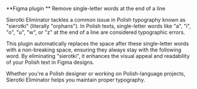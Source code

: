 **Figma plugin
**
Remove single-letter words at the end of a line

Sierotki Eliminator tackles a common issue in Polish typography known as "sierotki" (literally "orphans"). In Polish texts, single-letter words like "a", "i", "o", "u", "w", or "z" at the end of a line are considered typographic errors.

This plugin automatically replaces the space after these single-letter words with a non-breaking space, ensuring they always stay with the following word. By eliminating "sierotki", it enhances the visual appeal and readability of your Polish text in Figma designs.

Whether you're a Polish designer or working on Polish-language projects, Sierotki Eliminator helps you maintain proper typography.
